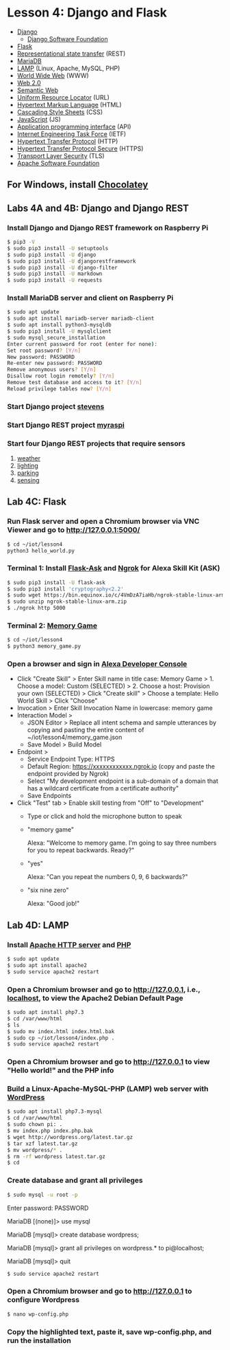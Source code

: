 # Lesson 4: Django and Flask

* [Django](https://en.wikipedia.org/wiki/Django_(web_framework))
  * [Django Software Foundation](https://en.wikipedia.org/wiki/Django_Software_Foundation)
* [Flask](https://en.wikipedia.org/wiki/Flask_(web_framework))
* [Representational state transfer](https://en.wikipedia.org/wiki/Representational_state_transfer) (REST)
* [MariaDB](https://en.wikipedia.org/wiki/MariaDB)
* [LAMP](https://en.wikipedia.org/wiki/LAMP_(software_bundle)) (Linux, Apache, MySQL, PHP)
* [World Wide Web](https://en.wikipedia.org/wiki/World_Wide_Web) (WWW)
* [Web 2.0](https://en.wikipedia.org/wiki/Web_2.0)
* [Semantic Web](https://en.wikipedia.org/wiki/Semantic_Web)
* [Uniform Resource Locator](https://en.wikipedia.org/wiki/URL) (URL)
* [Hypertext Markup Language](https://en.wikipedia.org/wiki/HTML) (HTML)
* [Cascading Style Sheets](https://en.wikipedia.org/wiki/Cascading_Style_Sheets) (CSS)
* [JavaScript](https://en.wikipedia.org/wiki/JavaScript) (JS)
* [Application programming interface](https://en.wikipedia.org/wiki/Application_programming_interface) (API)
* [Internet Engineering Task Force](https://en.wikipedia.org/wiki/Internet_Engineering_Task_Force) (IETF)
* [Hypertext Transfer Protocol](https://en.wikipedia.org/wiki/Hypertext_Transfer_Protocol) (HTTP)
* [Hypertext Transfer Protocol Secure](https://en.wikipedia.org/wiki/HTTPS) (HTTPS)
* [Transport Layer Security](https://en.wikipedia.org/wiki/Transport_Layer_Security) (TLS)
* [Apache Software Foundation](https://en.wikipedia.org/wiki/The_Apache_Software_Foundation)

## For Windows, install [Chocolatey](https://chocolatey.org/)

## Labs 4A and 4B: Django and Django REST

### Install Django and Django REST framework on Raspberry Pi
```sh
$ pip3 -V
$ sudo pip3 install -U setuptools
$ sudo pip3 install -U django
$ sudo pip3 install -U djangorestframework
$ sudo pip3 install -U django-filter
$ sudo pip3 install -U markdown
$ sudo pip3 install -U requests
```
### Install MariaDB server and client on Raspberry Pi
```sh
$ sudo apt update
$ sudo apt install mariadb-server mariadb-client
$ sudo apt install python3-mysqldb
$ sudo pip3 install -U mysqlclient
$ sudo mysql_secure_installation
Enter current password for root (enter for none): 
Set root password? [Y/n] 
New password: PASSWORD
Re-enter new password: PASSWORD
Remove anonymous users? [Y/n] 
Disallow root login remotely? [Y/n] 
Remove test database and access to it? [Y/n] 
Reload privilege tables now? [Y/n] 
```
### Start Django project [stevens](https://github.com/kevinwlu/iot/tree/master/lesson4/stevens)
### Start Django REST project [myraspi](https://github.com/kevinwlu/iot/tree/master/lesson4/myraspi)
### Start four Django REST projects that require sensors
1. [weather](https://github.com/kevinwlu/iot/tree/master/lesson4/weather)
2. [lighting](https://github.com/kevinwlu/iot/tree/master/lesson4/lighting)
3. [parking](https://github.com/kevinwlu/iot/tree/master/lesson4/parking)
4. [sensing](https://github.com/kevinwlu/iot/tree/master/lesson4/sensing)

## Lab 4C: Flask

### Run Flask server and open a Chromium browser via VNC Viewer and go to http://127.0.0.1:5000/
```sh
$ cd ~/iot/lesson4
python3 hello_world.py
```
### Terminal 1: Install [Flask-Ask](https://github.com/johnwheeler/flask-ask) and [Ngrok](https://ngrok.com/) for Alexa Skill Kit (ASK)
```sh
$ sudo pip3 install -U flask-ask
$ sudo pip3 install 'cryptography<2.2'
$ sudo wget https://bin.equinox.io/c/4VmDzA7iaHb/ngrok-stable-linux-arm.zip
$ sudo unzip ngrok-stable-linux-arm.zip
$ ./ngrok http 5000
```
### Terminal 2: [Memory Game](https://developer.amazon.com/blogs/post/Tx14R0IYYGH3SKT/Flask-Ask-A-New-Python-Framework-for-Rapid-Alexa-Skills-Kit-Development)
```sh
$ cd ~/iot/lesson4
$ python3 memory_game.py
```
### Open a browser and sign in [Alexa Developer Console](https://developer.amazon.com/alexa/console/ask)
* Click "Create Skill" > Enter Skill name in title case: Memory Game > 1. Choose a model: Custom (SELECTED) > 2. Choose a host: Provision your own (SELECTED) > Click "Create skill" > Choose a template: Hello World Skill > Click "Choose"
* Invocation > Enter Skill Invocation Name in lowercase: memory game
* Interaction Model > 
  * JSON Editor > Replace all intent schema and sample utterances by copying and pasting the entire content of ~/iot/lesson4/memory_game.json
  * Save Model > Build Model
* Endpoint >
  * Service Endpoint Type: HTTPS
  * Default Region: https://xxxxxxxxxxxx.ngrok.io (copy and paste the endpoint provided by Ngrok)
  * Select "My development endpoint is a sub-domain of a domain that has a wildcard certificate from a certificate authority"
  * Save Endpoints
* Click "Test" tab > Enable skill testing from "Off" to "Development"
  * Type or click and hold the microphone button to speak
  * "memory game"
    
    Alexa: "Welcome to memory game. I'm going to say three numbers for you to repeat backwards. Ready?"
  * "yes"
    
    Alexa: "Can you repeat the numbers 0, 9, 6 backwards?"
  * "six nine zero"
    
    Alexa: "Good job!"

## Lab 4D: LAMP

### Install [Apache HTTP server](https://en.wikipedia.org/wiki/Apache_HTTP_Server) and [PHP](https://en.wikipedia.org/wiki/PHP)
```sh
$ sudo apt update
$ sudo apt install apache2
$ sudo service apache2 restart
```
### Open a Chromium browser and go to http://127.0.0.1, i.e., [localhost](https://en.wikipedia.org/wiki/Localhost), to view the Apache2 Debian Default Page
```sh
$ sudo apt install php7.3
$ cd /var/www/html
$ ls
$ sudo mv index.html index.html.bak
$ sudo cp ~/iot/lesson4/index.php .
$ sudo service apache2 restart
```
### Open a Chromium browser and go to http://127.0.0.1 to view "Hello world!" and the PHP info

### Build a Linux-Apache-MySQL-PHP (LAMP) web server with [WordPress](https://en.wikipedia.org/wiki/WordPress)
```sh
$ sudo apt install php7.3-mysql
$ cd /var/www/html
$ sudo chown pi: .
$ mv index.php index.php.bak
$ wget http://wordpress.org/latest.tar.gz
$ tar xzf latest.tar.gz
$ mv wordpress/* .
$ rm -rf wordpress latest.tar.gz
$ cd
```
### Create database and grant all privileges
```sh
$ sudo mysql -u root -p
```
Enter password: PASSWORD

MariaDB [(none)]> use mysql

MariaDB [mysql]> create database wordpress;

MariaDB [mysql]> grant all privileges on wordpress.* to pi@localhost;

MariaDB [mysql]> quit
```sh
$ sudo service apache2 restart
```
### Open a Chromium browser and go to http://127.0.0.1 to configure Wordpress
```sh
$ nano wp-config.php
```
### Copy the highlighted text, paste it, save wp-config.php, and run the installation
